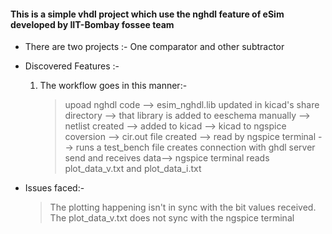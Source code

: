 #### This is a simple vhdl project which use the nghdl feature of eSim developed by IIT-Bombay fossee team

* There are two projects :- One comparator and other subtractor 
* Discovered Features  :- 
    1. The workflow goes in this manner:-
       
       > upoad nghdl  code --> esim_nghdl.lib updated in kicad's share directory --> that library is added to eeschema manually --> 
       > netlist created --> added to kicad -->
       > kicad to ngspice coversion --> cir.out file created --> read by ngspice terminal --> 
       > runs a test_bench file creates connection with ghdl server send and receives data--> ngspice terminal reads plot_data_v.txt and plot_data_i.txt

* Issues faced:-
    > The plotting happening isn't in sync with the bit values received. 
        The plot_data_v.txt does not sync with the ngspice terminal
  
